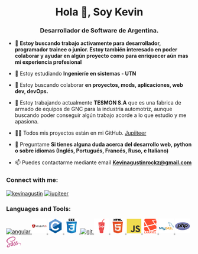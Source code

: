 <h1 align="center">Hola 👋, Soy Kevin</h1>
<h3 align="center">Desarrollador de Software de Argentina.</h3>

- 🔭 **Estoy buscando trabajo activamente para desarrollador, programador trainee o junior. Estoy también interesado en poder colaborar y ayudar en algún proyecto como para enriquecer aún mas mi experiencia profesional**

- 🌱 Estoy estudiando **Ingenieríe en sistemas - UTN**

- 👯 Estoy buscando colaborar **en proyectos, mods, aplicaciones, web dev, devOps.**

- 🤝 Estoy trabajando actualmente **TESMON S.A** que es una fabrica de armado de equipos de GNC para la industria automotriz, aunque buscando poder conseguir algún trabajo acorde a lo que estudio y me apasiona.

- 👨‍💻 Todos mis proyectos están en mi GitHub. [Jupiiteer](https://github.com/Jupiiteer)

- 💬 Preguntame **Si tienes alguna duda acerca del desarrollo web, python o sobre idiomas (Inglés, Portugués, Francés, Ruso, e Italiano)**

- 📫 Puedes contactarme mediante email **Kevinagustinrockz@gmail.com**

<h3 align="left">Connect with me:</h3>
<p align="left">
<a href="https://linkedin.com/in/kevinagustin" target="blank"><img align="center" src="https://raw.githubusercontent.com/rahuldkjain/github-profile-readme-generator/master/src/images/icons/Social/linked-in-alt.svg" alt="kevinagustin" height="30" width="40" /></a>
<a href="https://instagram.com/suud4ka" target="blank"><img align="center" src="https://raw.githubusercontent.com/rahuldkjain/github-profile-readme-generator/master/src/images/icons/Social/instagram.svg" alt="iupiteer" height="30" width="40" /></a>
</p>

<h3 align="left">Languages and Tools:</h3>
<p align="left"> <a href="https://angular.io" target="_blank"> <img src="https://angular.io/assets/images/logos/angular/angular.svg" alt="angular" width="40" height="40"/> </a> <a href="https://angular.io" target="_blank"> <img src="https://raw.githubusercontent.com/devicons/devicon/master/icons/angularjs/angularjs-original-wordmark.svg" alt="angularjs" width="40" height="40"/> </a> <a href="https://www.cprogramming.com/" target="_blank"> <img src="https://raw.githubusercontent.com/devicons/devicon/master/icons/c/c-original.svg" alt="c" width="40" height="40"/> </a> <a href="https://www.w3schools.com/css/" target="_blank"> <img src="https://raw.githubusercontent.com/devicons/devicon/master/icons/css3/css3-original-wordmark.svg" alt="css3" width="40" height="40"/> </a> <a href="https://git-scm.com/" target="_blank"> <img src="https://www.vectorlogo.zone/logos/git-scm/git-scm-icon.svg" alt="git" width="40" height="40"/> </a> <a href="https://gulpjs.com" target="_blank"> <img src="https://raw.githubusercontent.com/devicons/devicon/master/icons/gulp/gulp-plain.svg" alt="gulp" width="40" height="40"/> </a> <a href="https://www.w3.org/html/" target="_blank"> <img src="https://raw.githubusercontent.com/devicons/devicon/master/icons/html5/html5-original-wordmark.svg" alt="html5" width="40" height="40"/> </a> <a href="https://developer.mozilla.org/en-US/docs/Web/JavaScript" target="_blank"> <img src="https://raw.githubusercontent.com/devicons/devicon/master/icons/javascript/javascript-original.svg" alt="javascript" width="40" height="40"/> </a> <a href="https://laravel.com/" target="_blank"> <img src="https://raw.githubusercontent.com/devicons/devicon/master/icons/laravel/laravel-plain-wordmark.svg" alt="laravel" width="40" height="40"/> </a> <a href="https://www.mysql.com/" target="_blank"> <img src="https://raw.githubusercontent.com/devicons/devicon/master/icons/mysql/mysql-original-wordmark.svg" alt="mysql" width="40" height="40"/> </a> <a href="https://www.php.net" target="_blank"> <img src="https://raw.githubusercontent.com/devicons/devicon/master/icons/php/php-original.svg" alt="php" width="40" height="40"/> </a> <a href="https://sass-lang.com" target="_blank"> <img src="https://raw.githubusercontent.com/devicons/devicon/master/icons/sass/sass-original.svg" alt="sass" width="40" height="40"/> </a> </p>

